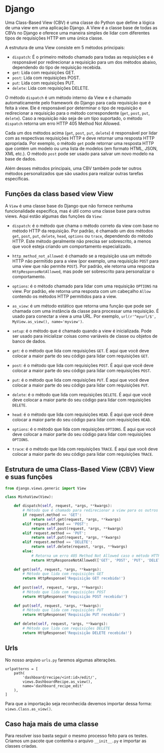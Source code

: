 # Django

Uma Class-Based View (CBV) é uma classe do Python que define a lógica de uma view em uma aplicação Django. A View é a classe base de todas as CBVs no Django e oferece uma maneira simples de lidar com diferentes tipos de requisições HTTP em uma única classe.

A estrutura de uma View consiste em 5 métodos principais:

- `dispatch`: É o primeiro método chamado para todas as requisições e é responsável por redirecionar a requisição para um dos métodos abaixo, dependendo do tipo de requisição recebida.
- `get`: Lida com requisições GET.
- `post`: Lida com requisições POST.
- `put`: Lida com requisições PUT.
- `delete`: Lida com requisições DELETE.

O método `dispatch` é um método interno da View e é chamado automaticamente pelo framework do Django para cada requisição que é feita à view. Ele é responsável por determinar o tipo de requisição e redirecionar a requisição para o método correspondente (`get`, `post`, `put`, `delete`). Caso a requisição não seja de um tipo suportado, o método `dispatch` retorna um erro HTTP 405 Method Not Allowed.

Cada um dos métodos acima (`get`, `post`, `put`, `delete`) é responsável por lidar com as respectivas requisições HTTP e deve retornar uma resposta HTTP apropriada. Por exemplo, o método `get` pode retornar uma resposta HTTP que contém um modelo ou uma lista de modelos (em formato HTML, JSON, XML etc.). O método `post` pode ser usado para salvar um novo modelo na base de dados.

Além desses métodos principais, uma CBV também pode ter outros métodos personalizados que são usados para realizar outras tarefas específicas.


## Funções da class based view View

A `View` é uma classe base do Django que não fornece nenhuma funcionalidade específica, mas é útil como uma classe base para outras views. Aqui estão algumas das funções da `View`:

- `dispatch`: é o método que chama o método correto da view com base no método HTTP da requisição. Por padrão, é chamado um dos métodos `get`, `post`, `put`, `delete`, `head`, `options` ou `trace`, dependendo do método HTTP. Este método geralmente não precisa ser sobrescrito, a menos que você esteja criando um comportamento especializado.

- `http_method_not_allowed`: é chamado se a requisição usa um método HTTP não permitido para a view (por exemplo, uma requisição `POST` para uma view que não permite `POST`). Por padrão, ele retorna uma resposta `HttpResponseNotAllowed`, mas pode ser sobrescrito para personalizar o comportamento.

- `options`: é o método chamado para lidar com uma requisição `OPTIONS` na view. Por padrão, ele retorna uma resposta com um cabeçalho `Allow` contendo os métodos HTTP permitidos para a view.

- `as_view`: é um método estático que retorna uma função que pode ser chamada com uma instância da classe para processar uma requisição. É usado para conectar a view a uma URL. Por exemplo, `url(r'^myurl/$', MyView.as_view(), name='myview')`.

- `setup`: é o método que é chamado quando a view é inicializada. Pode ser usado para inicializar coisas como variáveis de classe ou objetos de banco de dados.

- `get`: é o método que lida com requisições `GET`. É aqui que você deve colocar a maior parte do seu código para lidar com requisições `GET`.

- `post`: é o método que lida com requisições `POST`. É aqui que você deve colocar a maior parte do seu código para lidar com requisições `POST`.

- `put`: é o método que lida com requisições `PUT`. É aqui que você deve colocar a maior parte do seu código para lidar com requisições `PUT`.

- `delete`: é o método que lida com requisições `DELETE`. É aqui que você deve colocar a maior parte do seu código para lidar com requisições `DELETE`.

- `head`: é o método que lida com requisições `HEAD`. É aqui que você deve colocar a maior parte do seu código para lidar com requisições `HEAD`.

- `options`: é o método que lida com requisições `OPTIONS`. É aqui que você deve colocar a maior parte do seu código para lidar com requisições `OPTIONS`.

- `trace`: é o método que lida com requisições `TRACE`. É aqui que você deve colocar a maior parte do seu código para lidar com requisições `TRACE`.


## Estrutura de uma Class-Based View (CBV) View e suas funções

```python
from django.views.generic import View

class MinhaView(View):

    def dispatch(self, request, *args, **kwargs):
        # Método que é chamado para redirecionar a view para os outros métodos abaixo, dependendo do tipo de request
        if request.method == 'GET':
            return self.get(request, *args, **kwargs)
        elif request.method == 'POST':
            return self.post(request, *args, **kwargs)
        elif request.method == 'PUT':
            return self.put(request, *args, **kwargs)
        elif request.method == 'DELETE':
            return self.delete(request, *args, **kwargs)
        else:
            # Retorna um erro 405 Method Not Allowed caso o método HTTP não seja suportado
            return HttpResponseNotAllowed(['GET', 'POST', 'PUT', 'DELETE'])
            
    def get(self, request, *args, **kwargs):
        # Método que lida com requisições GET
        return HttpResponse('Requisição GET recebida!')
        
    def post(self, request, *args, **kwargs):
        # Método que lida com requisições POST
        return HttpResponse('Requisição POST recebida!')
        
    def put(self, request, *args, **kwargs):
        # Método que lida com requisições PUT
        return HttpResponse('Requisição PUT recebida!')
        
    def delete(self, request, *args, **kwargs):
        # Método que lida com requisições DELETE
        return HttpResponse('Requisição DELETE recebida!')
```

## Urls
No nosso arquivo `urls.py` faremos algumas alterações.
```
urlpatterns = [
    path(
        'dashboard/recipe/<int:id>/edit/',
        views.DashboardRecipe.as_view(),
        name='dashboard_recipe_edit'
    ),
]
```

Para que a importação seja reconhecida devemos importar dessa forma: `views.Class.as_view()`.

## Caso haja mais de uma classe
Para resolver isso basta seguir o mesmo processo feito para os testes. Criamos um pacote que contenha o arquivo `__init__.py` e importar as classes criadas.
